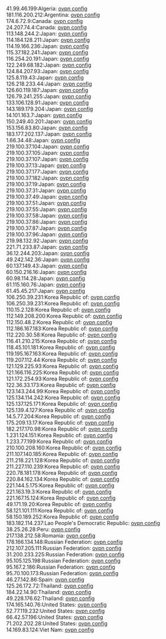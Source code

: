 41.99.46.199:Algeria: [ovpn config](vpn/41_99_46_199.ovpn)  
181.116.200.212:Argentina: [ovpn config](vpn/181_116_200_212.ovpn)  
174.6.72.9:Canada: [ovpn config](vpn/174_6_72_9.ovpn)  
24.207.74.4:Canada: [ovpn config](vpn/24_207_74_4.ovpn)  
113.148.244.2:Japan: [ovpn config](vpn/113_148_244_2.ovpn)  
114.184.128.211:Japan: [ovpn config](vpn/114_184_128_211.ovpn)  
114.19.166.236:Japan: [ovpn config](vpn/114_19_166_236.ovpn)  
115.37.182.241:Japan: [ovpn config](vpn/115_37_182_241.ovpn)  
116.254.20.191:Japan: [ovpn config](vpn/116_254_20_191.ovpn)  
122.249.68.182:Japan: [ovpn config](vpn/122_249_68_182.ovpn)  
124.84.207.93:Japan: [ovpn config](vpn/124_84_207_93.ovpn)  
125.8.119.43:Japan: [ovpn config](vpn/125_8_119_43.ovpn)  
126.218.233.44:Japan: [ovpn config](vpn/126_218_233_44.ovpn)  
126.60.119.187:Japan: [ovpn config](vpn/126_60_119_187.ovpn)  
126.79.241.255:Japan: [ovpn config](vpn/126_79_241_255.ovpn)  
133.106.128.91:Japan: [ovpn config](vpn/133_106_128_91.ovpn)  
143.189.179.204:Japan: [ovpn config](vpn/143_189_179_204.ovpn)  
14.101.163.7:Japan: [ovpn config](vpn/14_101_163_7.ovpn)  
150.249.40.201:Japan: [ovpn config](vpn/150_249_40_201.ovpn)  
153.156.83.80:Japan: [ovpn config](vpn/153_156_83_80.ovpn)  
183.177.202.137:Japan: [ovpn config](vpn/183_177_202_137.ovpn)  
1.66.34.48:Japan: [ovpn config](vpn/1_66_34_48.ovpn)  
219.100.37.104:Japan: [ovpn config](vpn/219_100_37_104.ovpn)  
219.100.37.105:Japan: [ovpn config](vpn/219_100_37_105.ovpn)  
219.100.37.107:Japan: [ovpn config](vpn/219_100_37_107.ovpn)  
219.100.37.13:Japan: [ovpn config](vpn/219_100_37_13.ovpn)  
219.100.37.177:Japan: [ovpn config](vpn/219_100_37_177.ovpn)  
219.100.37.182:Japan: [ovpn config](vpn/219_100_37_182.ovpn)  
219.100.37.19:Japan: [ovpn config](vpn/219_100_37_19.ovpn)  
219.100.37.31:Japan: [ovpn config](vpn/219_100_37_31.ovpn)  
219.100.37.49:Japan: [ovpn config](vpn/219_100_37_49.ovpn)  
219.100.37.51:Japan: [ovpn config](vpn/219_100_37_51.ovpn)  
219.100.37.55:Japan: [ovpn config](vpn/219_100_37_55.ovpn)  
219.100.37.58:Japan: [ovpn config](vpn/219_100_37_58.ovpn)  
219.100.37.86:Japan: [ovpn config](vpn/219_100_37_86.ovpn)  
219.100.37.87:Japan: [ovpn config](vpn/219_100_37_87.ovpn)  
219.100.37.96:Japan: [ovpn config](vpn/219_100_37_96.ovpn)  
219.98.132.92:Japan: [ovpn config](vpn/219_98_132_92.ovpn)  
221.71.233.87:Japan: [ovpn config](vpn/221_71_233_87.ovpn)  
36.12.244.203:Japan: [ovpn config](vpn/36_12_244_203.ovpn)  
49.242.142.36:Japan: [ovpn config](vpn/49_242_142_36.ovpn)  
60.137.149.43:Japan: [ovpn config](vpn/60_137_149_43.ovpn)  
60.150.216.16:Japan: [ovpn config](vpn/60_150_216_16.ovpn)  
60.98.114.28:Japan: [ovpn config](vpn/60_98_114_28.ovpn)  
61.115.160.76:Japan: [ovpn config](vpn/61_115_160_76.ovpn)  
61.45.45.217:Japan: [ovpn config](vpn/61_45_45_217.ovpn)  
106.250.39.231:Korea Republic of: [ovpn config](vpn/106_250_39_231.ovpn)  
106.250.39.231:Korea Republic of: [ovpn config](vpn/106_250_39_231.ovpn)  
110.15.2.128:Korea Republic of: [ovpn config](vpn/110_15_2_128.ovpn)  
112.149.208.200:Korea Republic of: [ovpn config](vpn/112_149_208_200.ovpn)  
112.150.48.2:Korea Republic of: [ovpn config](vpn/112_150_48_2.ovpn)  
112.186.167.183:Korea Republic of: [ovpn config](vpn/112_186_167_183.ovpn)  
112.220.30.58:Korea Republic of: [ovpn config](vpn/112_220_30_58.ovpn)  
116.41.210.215:Korea Republic of: [ovpn config](vpn/116_41_210_215.ovpn)  
118.45.101.181:Korea Republic of: [ovpn config](vpn/118_45_101_181.ovpn)  
119.195.167.163:Korea Republic of: [ovpn config](vpn/119_195_167_163.ovpn)  
119.207.112.44:Korea Republic of: [ovpn config](vpn/119_207_112_44.ovpn)  
121.129.225.93:Korea Republic of: [ovpn config](vpn/121_129_225_93.ovpn)  
121.166.116.225:Korea Republic of: [ovpn config](vpn/121_166_116_225.ovpn)  
121.172.254.93:Korea Republic of: [ovpn config](vpn/121_172_254_93.ovpn)  
122.36.33.173:Korea Republic of: [ovpn config](vpn/122_36_33_173.ovpn)  
123.143.244.99:Korea Republic of: [ovpn config](vpn/123_143_244_99.ovpn)  
125.134.114.242:Korea Republic of: [ovpn config](vpn/125_134_114_242.ovpn)  
125.137.125.171:Korea Republic of: [ovpn config](vpn/125_137_125_171.ovpn)  
125.139.4.127:Korea Republic of: [ovpn config](vpn/125_139_4_127.ovpn)  
14.5.77.204:Korea Republic of: [ovpn config](vpn/14_5_77_204.ovpn)  
175.209.13.17:Korea Republic of: [ovpn config](vpn/175_209_13_17.ovpn)  
182.217.170.98:Korea Republic of: [ovpn config](vpn/182_217_170_98.ovpn)  
1.231.124.151:Korea Republic of: [ovpn config](vpn/1_231_124_151.ovpn)  
1.233.77.199:Korea Republic of: [ovpn config](vpn/1_233_77_199.ovpn)  
210.100.208.160:Korea Republic of: [ovpn config](vpn/210_100_208_160.ovpn)  
211.107.140.185:Korea Republic of: [ovpn config](vpn/211_107_140_185.ovpn)  
211.218.221.128:Korea Republic of: [ovpn config](vpn/211_218_221_128.ovpn)  
211.227.110.239:Korea Republic of: [ovpn config](vpn/211_227_110_239.ovpn)  
220.78.181.178:Korea Republic of: [ovpn config](vpn/220_78_181_178.ovpn)  
220.84.162.134:Korea Republic of: [ovpn config](vpn/220_84_162_134.ovpn)  
221.144.5.175:Korea Republic of: [ovpn config](vpn/221_144_5_175.ovpn)  
221.163.19.3:Korea Republic of: [ovpn config](vpn/221_163_19_3.ovpn)  
221.167.15.124:Korea Republic of: [ovpn config](vpn/221_167_15_124.ovpn)  
49.171.19.20:Korea Republic of: [ovpn config](vpn/49_171_19_20.ovpn)  
58.121.101.111:Korea Republic of: [ovpn config](vpn/58_121_101_111.ovpn)  
58.150.189.252:Korea Republic of: [ovpn config](vpn/58_150_189_252.ovpn)  
183.182.114.237:Lao People's Democratic Republic: [ovpn config](vpn/183_182_114_237.ovpn)  
38.25.26.28:Peru: [ovpn config](vpn/38_25_26_28.ovpn)  
217.138.212.58:Romania: [ovpn config](vpn/217_138_212_58.ovpn)  
178.166.134.148:Russian Federation: [ovpn config](vpn/178_166_134_148.ovpn)  
212.107.205.111:Russian Federation: [ovpn config](vpn/212_107_205_111.ovpn)  
31.200.233.225:Russian Federation: [ovpn config](vpn/31_200_233_225.ovpn)  
95.105.125.198:Russian Federation: [ovpn config](vpn/95_105_125_198.ovpn)  
95.167.2.186:Russian Federation: [ovpn config](vpn/95_167_2_186.ovpn)  
95.70.100.173:Russian Federation: [ovpn config](vpn/95_70_100_173.ovpn)  
46.27.142.86:Spain: [ovpn config](vpn/46_27_142_86.ovpn)  
125.26.172.72:Thailand: [ovpn config](vpn/125_26_172_72.ovpn)  
184.22.14.90:Thailand: [ovpn config](vpn/184_22_14_90.ovpn)  
49.228.176.62:Thailand: [ovpn config](vpn/49_228_176_62.ovpn)  
174.165.140.76:United States: [ovpn config](vpn/174_165_140_76.ovpn)  
52.77.119.232:United States: [ovpn config](vpn/52_77_119_232.ovpn)  
66.42.57.196:United States: [ovpn config](vpn/66_42_57_196.ovpn)  
71.202.202.28:United States: [ovpn config](vpn/71_202_202_28.ovpn)  
14.169.83.124:Viet Nam: [ovpn config](vpn/14_169_83_124.ovpn)  
